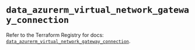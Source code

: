 # `data_azurerm_virtual_network_gateway_connection`

Refer to the Terraform Registry for docs: [`data_azurerm_virtual_network_gateway_connection`](https://registry.terraform.io/providers/hashicorp/azurerm/4.2.0/docs/data-sources/virtual_network_gateway_connection).
